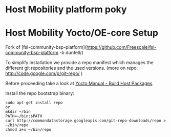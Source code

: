 # Host Mobility platform poky

# Host Mobility Yocto/OE-core Setup

Fork of [fsl-community-bsp-platform](https://github.com/Freescale/fsl-community-bsp-platform -b dunfell/)

To simplify installation we provide a repo manifest which manages the different git repositories
and the used versions. (more on repo: http://code.google.com/p/git-repo/ )

Before proceeding take a look at [Yocto Manual - Build Host Packages](http://www.yoctoproject.org/docs/2.3/mega-manual/mega-manual.html#packages).

Install the repo bootstrap binary:

```
sudo apt-get install repo
or
mkdir ~/bin
PATH=~/bin:$PATH
curl http://commondatastorage.googleapis.com/git-repo-downloads/repo > ~/bin/repo
chmod a+x ~/bin/repo
```

